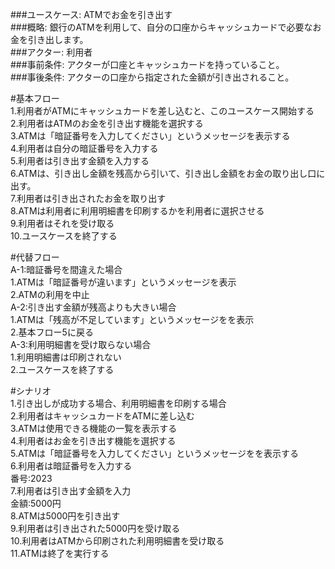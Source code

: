###ユースケース: ATMでお金を引き出す  
###概略: 銀行のATMを利用して、自分の口座からキャッシュカードで必要なお金を引き出します。  
###アクター: 利用者  
###事前条件: アクターが口座とキャッシュカードを持っていること。  
###事後条件: アクターの口座から指定された金額が引き出されること。  

#基本フロー  
1.利用者がATMにキャッシュカードを差し込むと、このユースケース開始する  
2.利用者はATMのお金を引き出す機能を選択する  
3.ATMは「暗証番号を入力してください」というメッセージを表示する  
4.利用者は自分の暗証番号を入力する  
5.利用者は引き出す金額を入力する  
6.ATMは、引き出し金額を残高から引いて、引き出し金額をお金の取り出し口に出す。  
7.利用者は引き出されたお金を取り出す  
8.ATMは利用者に利用明細書を印刷するかを利用者に選択させる  
9.利用者はそれを受け取る  
10.ユースケースを終了する  

#代替フロー  
A-1:暗証番号を間違えた場合  
    1.ATMは「暗証番号が違います」というメッセージを表示  
    2.ATMの利用を中止  
A-2:引き出す金額が残高よりも大きい場合  
    1.ATMは「残高が不足しています」というメッセージをを表示  
    2.基本フロー5に戻る  
A-3:利用明細書を受け取らない場合  
    1.利用明細書は印刷されない  
    2.ユースケースを終了する  

#シナリオ  
1.引き出しが成功する場合、利用明細書を印刷する場合  
2.利用者はキャッシュカードをATMに差し込む  
3.ATMは使用できる機能の一覧を表示する  
4.利用者はお金を引き出す機能を選択する  
5.ATMは「暗証番号を入力してください」というメッセージをを表示する  
6.利用者は暗証番号を入力する  
    番号:2023  
7.利用者は引き出す金額を入力  
    金額:5000円  
8.ATMは5000円を引き出す  
9.利用者は引き出された5000円を受け取る  
10.利用者はATMから印刷された利用明細書を受け取る  
11.ATMは終了を実行する  








